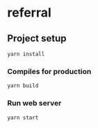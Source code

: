 # referral

## Project setup

```
yarn install
```

### Compiles for production

```
yarn build
```

### Run web server

```
yarn start
```
